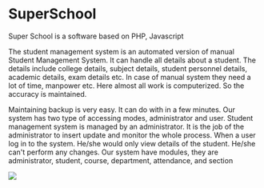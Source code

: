 # SuperSchool
<html>
<body>

  <p> Super School is a software based on PHP, Javascript</p>
  <p>The student management system is an automated version of manual Student Management System. It can handle all details about a student. The details include college details, subject details, student personnel details, academic details, exam details etc. In case of manual system they need a lot of time, manpower etc. Here almost all work is computerized. So the accuracy is maintained. </p><p>Maintaining backup is very easy. It can do with in a few minutes. Our system has two type of accessing modes, administrator and user. Student management system is managed by an administrator. It is the job of the administrator to insert update and monitor the whole process. When a user log in to the system. He/she would only view details of the student. He/she can't perform any changes. Our system have  modules, they are administrator, student, course, department,  attendance, and section</p>

  <img src="https://user-images.githubusercontent.com/79736638/124489305-758b5880-ddce-11eb-8f64-a60f9c95a4a1.jpg"></img>
